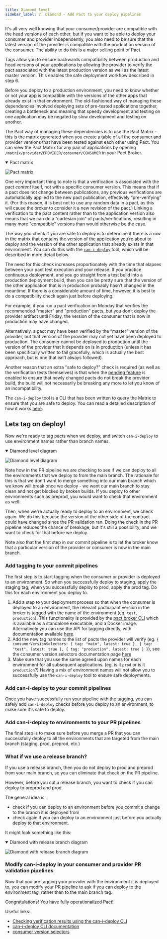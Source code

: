 ```yaml
---
title: Diamond level
sidebar_label: 7. Diamond - Add Pact to your deploy pipelines
---
```


It's all very well knowing that your consumer/provider are compatible with the head versions of each other, but if you want to be able to deploy your consumer and provider independently, you also need to be sure that the latest version of the provider is compatible with the production version of the consumer. The ability to do this is a major selling point of Pact.

Tags allow you to ensure backwards compatibility between production and head versions of your applications by allowing the provider to verify the pact associated with the latest production version as well as the latest master version. This enables the safe deployment workflow described in step 6.

Before you deploy to a production environment, you need to know whether or not your app is compatible with the versions of the other apps that already exist in that environment. The old-fashioned way of managing these dependencies involved deploying sets of pre-tested applications together, creating a bottleneck and meaning that speedy development and testing on one application may be negated by slow development and testing on another.

The Pact way of managing these dependencies is to use the Pact Matrix - this is the matrix generated when you create a table of all the consumer and provider versions that have been tested against each other using Pact. You can view the Pact Matrix for any pair of applications by opening `/matrix/provider/PROVIDER/consumer/CONSUMER` in your Pact Broker.

<details open>
  <summary>Pact matrix</summary>

![Pact matrix](/img/pact-matrix.png)
</details>

One very important thing to note is that a verification is associated with the pact _content_ itself, not with a specific consumer version. This means that if a pact does not change between publications, any previous verifications are automatically applied to the new pact publication, effectively “pre-verifying” it. \(For this reason, it is best not to use any random data in a pact, as this will cause the broker to consider it a new revision of the pact.\) Linking a verification to the pact content rather than to the application version also means that we can do a “cartesian join” of pacts/verifications, resulting in many more "compatible" versions than would otherwise be the case.

The way you check if you are safe to deploy is to determine if there is a row in the matrix that contains the version of the application you’re about to deploy and the version of the other application that already exists in that environment. You can do this with the [`can-i-deploy`](/pact_broker/can_i_deploy/) tool, which will be described in more detail below.

The need for this check increases proportionately with the time that elapses between your pact test execution and your release. If you practice continuous deployment, and you go straight from a test build into a production deployment build, then you can be pretty sure that the version of the other application that is in production probably hasn’t changed in the meantime. If there is a considerable amount of time, however, it is best to do a compatibility check again just before deploying.

For example, if you run a pact verification on Monday that verifies the recommended "master" and "production" pacts, but you don’t deploy the provider artifact until Friday, the version of the consumer that is now in production may have changed.

Alternatively, a pact may have been verified by the “master” version of the provider, but that version of the provider may not yet have been deployed to production. The consumer cannot be deployed to production until the version of the provider that it depends on is in production \(unless it has been specifically written to fail gracefully, which is actually the best approach, but is one that isn’t always followed\).

Another reason that an extra "safe to deploy?" check is required (as well as the verification tests themselves) is that when the [pending feature](/pact_broker/advanced_topics/pending_pacts/) is enabled to ensure that newly changed pacts do not break the provider build, the build will not necessarily be breaking any more to let you know of an incompatibility.

The `can-i-deploy` tool is a CLI that has been written to query the Matrix to ensure that you are safe to deploy. You can read a detailed description of how it works [here](/pact_broker/can_i_deploy/).


## Lets tag on deploy!

Now we're ready to tag pacts when we deploy, and switch `can-i-deploy` to use environment names rather than branch names.

<details open>
  <summary>Diamond level diagram</summary>

![Diamond level diagram](images/diamond.png)
</details>

Note how in the PR pipeline we are checking to see if we can deploy to all the environments that we deploy to from 
the main branch. The rationale for this is that we don't want to merge something into our main branch which we know 
will break once we deploy - we want our main branch to stay clean and not get blocked by broken builds.  If you 
deploy to other environments such as preprod, you would want to check that environment as well.

Then, when we're actually ready to deploy to an environment, we check again. We do this because the version of the 
other side of the contract could have changed since the PR validation ran.  Doing the check in the PR pipeline 
reduces the chance of breakage, but it's still a possibility, and we want to check for that before we deploy.

Note also that the first step in our commit pipeline is to let the broker know that a particular version of the 
provider or consumer is now in the main branch.

### Add tagging to your commit pipelines

The first step is to start tagging when the consumer or provider is deployed to an environment. So when you successfully 
deploy to staging, apply the staging tag; when you successfully deploy to prod, apply the prod tag. Do this for each 
environment you deploy to. 

1. Add a step to your deployment process so that when the consumer is deployed to an environment, the relevant pacticipant version in the broker is tagged with the name of the environment (eg. `test`, `production`). This functionality is provided by the [pact broker CLI](/pact_broker/client_cli/readme#create-version-tag) which is available as a standalone executable, and a Docker image. Alternatively you can use the API for tagging directly, with documentation available [here](https://docs.pact.io/pact_broker/tags).
2. Add the new tag names to the list of pacts the provider will verify (eg. `{ consumerVersionSelectors: { tag: "main", latest: true }, { tag: "test", latest: true }, { tag: "production", latest: true } }`), see the consumer version selectors documentation page [here](https://docs.pact.io/pact_broker/advanced_topics/consumer_version_selectors)
3. Make sure that you use the same agreed upon names for each environment for all subsequent applications. (eg. is it `prod` or is it `production`?) Having a mix of environment names will not allow you to successfully use the `can-i-deploy` tool to ensure safe deployments.
   
### Add can-i-deploy to your commit pipelines

Once you have successfully run your pipeline with the tagging, you can safely add `can-i-deploy` checks before you 
deploy to an environment, to make sure it's safe to deploy.

### Add can-i-deploy to environments to your PR pipelines

The final step is to make sure before you merge a PR that you can successfully deploy to all the environments that are 
targeted from the main branch (staging, prod, preprod, etc.)

### What if we use a release branch?

If you use a release branch, then you do not deploy to prod and preprod from your main branch, so you can eliminate 
that check on the PR pipeline.

However, before you cut a release branch, you want to check if you can deploy to preprod and prod.

The general idea is:

- check if you can deploy to an environment before you commit a change to the branch it is deployed from
- check again if you can deploy to an environment just before you actually deploy to that environment.

It might look something like this:

<details open>
  <summary>Diamond with release branch diagram</summary>

![Diamond with release branch diagram](images/diamond-release.png)
</details>

### Modify can-i-deploy in your consumer and provider PR validation pipelines

Now that you are tagging your provider with the environment it is deployed to, you can modify your PR pipeline to 
ask if you can deploy to the environment tag, rather than to the main branch tag.

Congratulations! You have fully operationalized Pact!


Useful links:

* [Checking verification results using the can-i-deploy CLI](/pact_broker/can_i_deploy/)
* [can-i-deploy CLI documentation](/pact_broker/client_cli/readme#can-i-deploy)
* [consumer version selectors](https://docs.pact.io/pact_broker/advanced_topics/consumer_version_selectors)